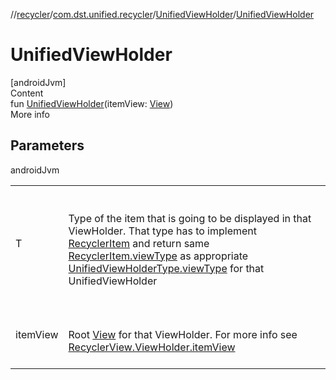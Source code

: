 //[recycler](../../../index.md)/[com.dst.unified.recycler](../index.md)/[UnifiedViewHolder](index.md)/[UnifiedViewHolder](-unified-view-holder.md)



# UnifiedViewHolder  
[androidJvm]  
Content  
fun [UnifiedViewHolder](-unified-view-holder.md)(itemView: [View](https://developer.android.com/reference/kotlin/android/view/View.html))  
More info  


## Parameters  
  
androidJvm  
  
| | |
|---|---|
| <a name="com.dst.unified.recycler/UnifiedViewHolder/UnifiedViewHolder/#android.view.View/PointingToDeclaration/"></a>T| <a name="com.dst.unified.recycler/UnifiedViewHolder/UnifiedViewHolder/#android.view.View/PointingToDeclaration/"></a><br><br>Type of the item that is going to be displayed in that ViewHolder. That type has to implement [RecyclerItem](../-recycler-item/index.md) and return same [RecyclerItem.viewType](../-recycler-item/view-type.md) as appropriate [UnifiedViewHolderType.viewType](../-unified-view-holder-type/view-type.md) for that UnifiedViewHolder<br><br>|
| <a name="com.dst.unified.recycler/UnifiedViewHolder/UnifiedViewHolder/#android.view.View/PointingToDeclaration/"></a>itemView| <a name="com.dst.unified.recycler/UnifiedViewHolder/UnifiedViewHolder/#android.view.View/PointingToDeclaration/"></a><br><br>Root [View](https://developer.android.com/reference/kotlin/android/view/View.html) for that ViewHolder. For more info see [RecyclerView.ViewHolder.itemView](https://developer.android.com/reference/kotlin/androidx/recyclerview/widget/RecyclerView.ViewHolder.html#itemView--)<br><br>|
  
  




